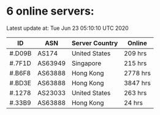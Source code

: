 # 6 online servers:

Latest update at: Tue Jun 23 05:10:10 UTC 2020

| ID | ASN | Server Country | Online |
| -- | --- | -------------- | ------ |
| #.D09B | AS174 | United States | 209 hrs |
| #.7F1D | AS63949 | Singapore | 215 hrs |
| #.B6F8 | AS63888 | Hong Kong | 2778 hrs |
| #.BD3E | AS63888 | Hong Kong | 3847 hrs |
| #.1278 | AS23033 | United States | 263 hrs |
| #.33B9 | AS63888 | Hong Kong | 24 hrs |

